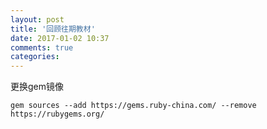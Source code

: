 ```yaml
---
layout: post
title: '回顾往期教材'
date: 2017-01-02 10:37
comments: true
categories:
---
```

更换gem镜像

```shell
gem sources --add https://gems.ruby-china.com/ --remove https://rubygems.org/
```

